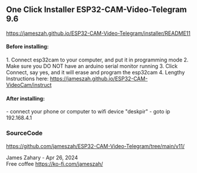 
<h2>One Click Installer ESP32-CAM-Video-Telegram 9.6 </h2>

<a href="https://jameszah.github.io/ESP32-CAM-Video-Telegram/installer/README11">https://jameszah.github.io/ESP32-CAM-Video-Telegram/installer/README11</a>

<h4>Before installing:</h4>
  1.  Connect esp32cam to your computer, and put it in programming mode      
  2.  Make sure you DO NOT have an arduino serial monitor running      
  3.  Click Connect, say yes, and it will erase and program the esp32cam      
  4.  Lengthy Instructions here: <a href="https://jameszah.github.io/ESP32-CAM-VideoCam/instruct">https://jameszah.github.io/ESP32-CAM-VideoCam/instruct</a>  

<script
  type="module"
  src="https://unpkg.com/esp-web-tools@10/dist/web/install-button.js?module"
></script>
<esp-web-install-button manifest="manifest11.json"></esp-web-install-button>               
         
<h4>After installing:</h4>
  -  connect your phone or computer to wifi device "deskpir"
  -  goto ip 192.168.4.1      




<h3>SourceCode</h3>

  <a href="https://github.com/jameszah/ESP32-CAM-Video-Telegram/tree/main/v11/">https://github.com/jameszah/ESP32-CAM-Video-Telegram/tree/main/v11/</a>      
     
       
James Zahary - Apr 26, 2024      
Free coffee <a href="https://ko-fi.com/jameszah">https://ko-fi.com/jameszah/</a>    
